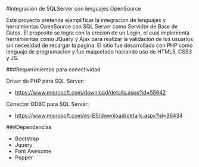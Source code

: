 #Integración de SQLServer con lenguajes OpenSource

Este proyecto pretende ejemplificar la integracion de lenguajes y herramientas OpenSource con SQL Server como Servidor de Base de Datos. El proposito se logra con la crecion de un Login, el cual implementa herramientas como JQuery y Ajax para realizar la validacion de los usuarios sin necesidad de recargar la pagina. El sitio fue desarrollado con PHP como lenguaje de programacion y fue maquetado haciando uso de HTML5, CSS3 y JS.

###Requerimientos para conectividad

Driver de PHP para SQL Server:
+ https://www.microsoft.com/download/details.aspx?id=55642

Conector ODBC para SQL Server:
+ https://www.microsoft.com/es-ES/download/details.aspx?id=36434

###Dependencias
+ Bootstrap
+ Jquery
+ Font Awesome
+ Popper
